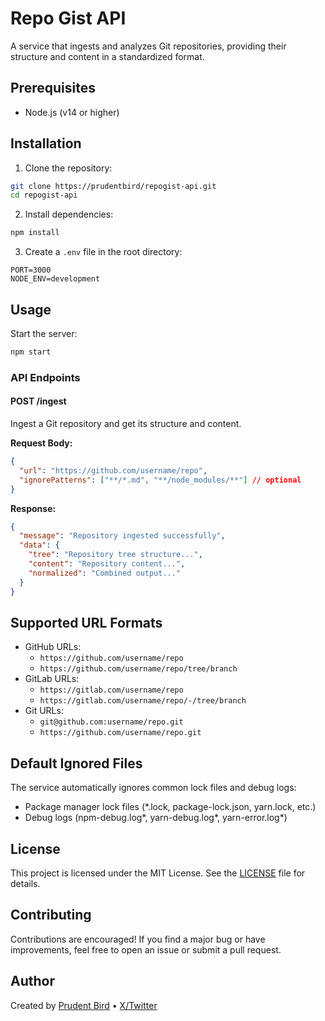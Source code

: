 # Repo Gist API

A service that ingests and analyzes Git repositories, providing their structure and content in a standardized format.

## Prerequisites

- Node.js (v14 or higher)

## Installation

1. Clone the repository:

```bash
git clone https://prudentbird/repogist-api.git
cd repogist-api
```

2. Install dependencies:

```bash
npm install
```

3. Create a `.env` file in the root directory:

```env
PORT=3000
NODE_ENV=development
```

## Usage

Start the server:

```bash
npm start
```

### API Endpoints

#### POST /ingest

Ingest a Git repository and get its structure and content.

**Request Body:**

```json
{
  "url": "https://github.com/username/repo",
  "ignorePatterns": ["**/*.md", "**/node_modules/**"] // optional
}
```

**Response:**

```json
{
  "message": "Repository ingested successfully",
  "data": {
    "tree": "Repository tree structure...",
    "content": "Repository content...",
    "normalized": "Combined output..."
  }
}
```

## Supported URL Formats

- GitHub URLs:
  - `https://github.com/username/repo`
  - `https://github.com/username/repo/tree/branch`
- GitLab URLs:
  - `https://gitlab.com/username/repo`
  - `https://gitlab.com/username/repo/-/tree/branch`
- Git URLs:
  - `git@github.com:username/repo.git`
  - `https://github.com/username/repo.git`

## Default Ignored Files

The service automatically ignores common lock files and debug logs:

- Package manager lock files (\*.lock, package-lock.json, yarn.lock, etc.)
- Debug logs (npm-debug.log*, yarn-debug.log*, yarn-error.log\*)

## License

This project is licensed under the MIT License. See the [LICENSE](LICENSE) file for details.

## Contributing

Contributions are encouraged! If you find a major bug or have improvements, feel free to open an issue or submit a pull request.

## Author

Created by [Prudent Bird](https://github.com/prudentbird) • [X/Twitter](https://x.com/prudentbird)
